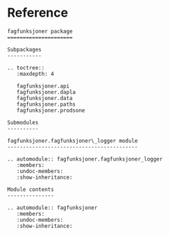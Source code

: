 # Reference

<!--
The content of the {eval-rst} block below is generated by the command:
poetry run sphinx-apidoc -T -f -t ./docs/templates -o ./docs ./src
from the root directory.

You need to rerun the command when python files are added, deleted or renamed.
Copy the content from the generated
fagfunksjoner.rst file to the {eval-rst} block below and
delete the .rst file afterwards.
-->

```{eval-rst}
fagfunksjoner package
=====================

Subpackages
-----------

.. toctree::
   :maxdepth: 4

   fagfunksjoner.api
   fagfunksjoner.dapla
   fagfunksjoner.data
   fagfunksjoner.paths
   fagfunksjoner.prodsone

Submodules
----------

fagfunksjoner.fagfunksjoner\_logger module
------------------------------------------

.. automodule:: fagfunksjoner.fagfunksjoner_logger
   :members:
   :undoc-members:
   :show-inheritance:

Module contents
---------------

.. automodule:: fagfunksjoner
   :members:
   :undoc-members:
   :show-inheritance:

```
